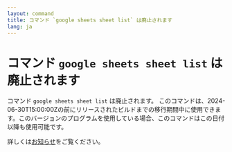 ```yaml
---
layout: command
title: コマンド `google sheets sheet list` は廃止されます
lang: ja
---
```


# コマンド `google sheets sheet list` は廃止されます

コマンド `google sheets sheet list` は廃止されます。
このコマンドは、2024-06-30T15:00:00Zの前にリリースされたビルドまでの移行期間中に使用できます。このバージョンのプログラムを使用している場合、このコマンドはこの日付以降も使用可能です。

詳しくは[お知らせ](https://github.com/watermint/toolbox/discussions/835)をご覧ください。



